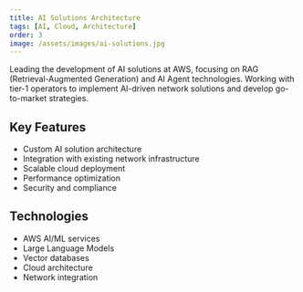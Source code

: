 ```yaml
---
title: AI Solutions Architecture
tags: [AI, Cloud, Architecture]
order: 3
image: /assets/images/ai-solutions.jpg
---
```


Leading the development of AI solutions at AWS, focusing on RAG (Retrieval-Augmented Generation) and AI Agent technologies. Working with tier-1 operators to implement AI-driven network solutions and develop go-to-market strategies.

## Key Features
- Custom AI solution architecture
- Integration with existing network infrastructure
- Scalable cloud deployment
- Performance optimization
- Security and compliance

## Technologies
- AWS AI/ML services
- Large Language Models
- Vector databases
- Cloud architecture
- Network integration 